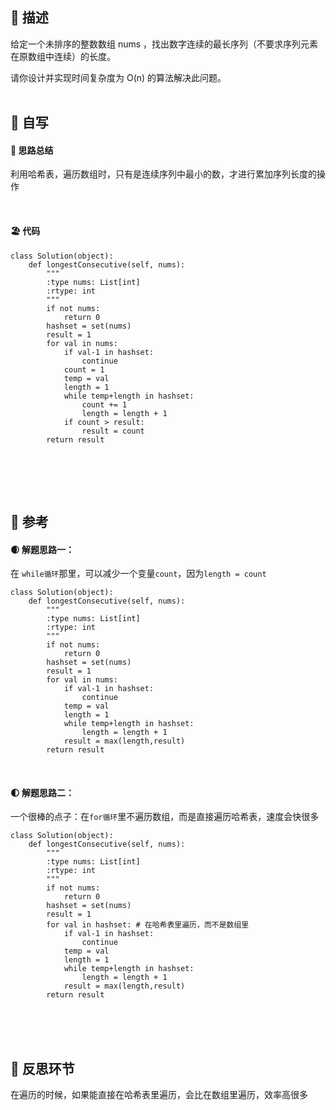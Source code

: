 ## 🚎 描述
给定一个未排序的整数数组 nums ，找出数字连续的最长序列（不要求序列元素在原数组中连续）的长度。

请你设计并实现时间复杂度为 O(n) 的算法解决此问题。
<br>
<br>
 
## 🛶 自写
#### 🧱 思路总结
利用哈希表，遍历数组时，只有是连续序列中最小的数，才进行累加序列长度的操作
 
<br>
 
#### 🏖 代码
```
class Solution(object):
    def longestConsecutive(self, nums):
        """
        :type nums: List[int]
        :rtype: int
        """
        if not nums:
            return 0
        hashset = set(nums)
        result = 1
        for val in nums:
            if val-1 in hashset:
                continue
            count = 1
            temp = val
            length = 1
            while temp+length in hashset:
                count += 1
                length = length + 1
            if count > result:
                result = count
        return result
               
```
<br>
<br>
<br>
 
## 🛫 参考
#### 🌒 解题思路一：
在 `while循环`那里，可以减少一个变量`count`，因为`length = count`
```
class Solution(object):
    def longestConsecutive(self, nums):
        """
        :type nums: List[int]
        :rtype: int
        """
        if not nums:
            return 0
        hashset = set(nums)
        result = 1
        for val in nums:
            if val-1 in hashset:
                continue
            temp = val
            length = 1
            while temp+length in hashset:
                length = length + 1
            result = max(length,result)
        return result
```
<br>
 
#### 🌓 解题思路二：
一个很棒的点子：在`for循环`里不遍历数组，而是直接遍历哈希表，速度会快很多
```
class Solution(object):
    def longestConsecutive(self, nums):
        """
        :type nums: List[int]
        :rtype: int
        """
        if not nums:
            return 0
        hashset = set(nums)
        result = 1
        for val in hashset: # 在哈希表里遍历，而不是数组里
            if val-1 in hashset:
                continue
            temp = val
            length = 1
            while temp+length in hashset:
                length = length + 1
            result = max(length,result)
        return result
```

<br>
<br>
<br>
 
 
## 🌊 反思环节
在遍历的时候，如果能直接在哈希表里遍历，会比在数组里遍历，效率高很多